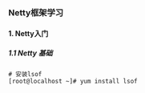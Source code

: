 

### Netty框架学习

#### 1. Netty入门

##### 1.1 Netty 基础

```shell
# 安装lsof
[root@localhost ~]# yum install lsof
```

